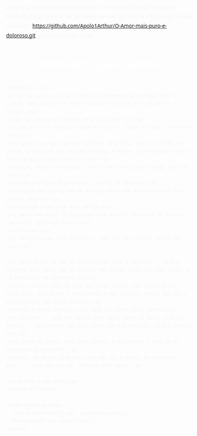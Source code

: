 echo "# O-Amor-mais-puro-e-doloroso" >> README.md 
git init 
git add README.md 
git commit -m "primeiro commit" 
git branch -M main 
git remote add origin https://github.com/Apolo1Arthur/O-Amor-mais-puro-e-doloroso.git
 git push -u origin main
 
<!DOCTYPE html>
<html lang="pt-br">
<head>
  <meta charset="UTF-8" />
  <meta name="viewport" content="width=device-width, initial-scale=1.0"/>
  <title>Mensagem para Kamille</title>
  <style>
    body {
      background: url('fundo.jpg') no-repeat center center fixed;
      background-size: cover;
      color: #f5f5f5;
      font-family: 'Segoe UI', Tahoma, Geneva, Verdana, sans-serif;
      margin: 0;
      padding: 20px;
      line-height: 1.8;
    }

    .container {
      max-width: 800px;
      margin: 50px auto;
      background-color: rgba(0, 0, 0, 0.7);
      border-radius: 10px;
      padding: 30px;
      box-shadow: 0 0 15px rgba(0,0,0,0.6);
    }

    h1 {
      text-align: center;
      margin-bottom: 30px;
      font-size: 28px;
      color: #ffffff;
    }

    p {
      margin-bottom: 20px;
    }

    audio {
      display: none;
    }
  </style>
</head>
<body>
  <div class="container">
    <h1>Mensagem para Kamille</h1>

    <p>Kamille...</p>
    <p>Faz uma semana que eu tô com uma mensagem sua guardada aqui na cabeça. Toda vez que eu tento responder, parece que o mundo me trava...</p>
    <p>Não foi porque eu esqueci de você. Nunca foi.</p>
    <p>É que eu tô de castigo. Longe do celular, longe de tudo... menos de você.</p>
    <p>Eu pensei em sair com meu uniforme da escola, pegar o violão, me sentar na beira de uma estrada deserta, e mandar essa mensagem como se fosse um grito sussurrado pra você.</p>
    <p>Porque, mesmo sem conseguir falar, eu carrego você comigo todos os dias.</p>
    <p>Eu não sou bom com palavras... mas eu tô tentando.</p>
    <p>Tentando ser alguém que te mereça, mesmo que a distância me faça parecer ausente.</p>
    <p>A verdade é que você mora em mim.</p>
    <p>E mesmo sem poder te responder todo dia, eu não passo um segundo sem sentir você aqui dentro.</p>
    <p>Eu te amo.</p>
    <p>E só queria que você soubesse... que até em silêncio, eu tô com você.</p>

    <p>E teve um dia em que eu procurei por todo o universo... só pra entender esse vazio que eu sentia. Mas bastou olhar nos seus olhos, e lá estava eu. Me encontrei ali.</p>
    <p>Você é aquele tipo de amor que chega calado, mas quando entra, ocupa tudo. Aquilo que a gente sente e não explica. Aquilo que até a música tenta, mas nunca alcança.</p>
    <p>Quando o mundo parecia ruir, você foi minha única certeza.</p>
    <p>É estranho... como uma música pode falar tanto da gente. E essa, Kamille... essa parece ter sido feita com a minha alma, só pra tocar a sua.</p>
    <p>Eu fecho os olhos, ouço essa canção, e de repente é como se eu estivesse te abraçando.</p>
    <p>Então, se um dia você ouvir ela por aí, e sentir um aperto no peito... saiba que sou eu. Sentindo você daqui.</p>

    <p>Com todo o meu amor,</p>
    <p>Apolo Arthur</p>

    <audio autoplay loop>
      <source src="audio12.mp3" type="audio/mpeg">
      Seu navegador não suporta áudio.
    </audio>
  </div>
</body>
</html>
